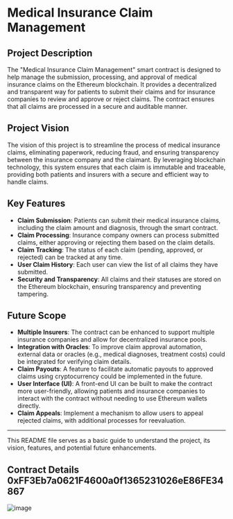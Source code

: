 #  Medical Insurance Claim Management

## Project Description

The "Medical Insurance Claim Management" smart contract is designed to help manage the submission, processing, and approval of medical insurance claims on the Ethereum blockchain. It provides a decentralized and transparent way for patients to submit their claims and for insurance companies to review and approve or reject claims. The contract ensures that all claims are processed in a secure and auditable manner.

## Project Vision

The vision of this project is to streamline the process of medical insurance claims, eliminating paperwork, reducing fraud, and ensuring transparency between the insurance company and the claimant. By leveraging blockchain technology, this system ensures that each claim is immutable and traceable, providing both patients and insurers with a secure and efficient way to handle claims.

## Key Features

- **Claim Submission**: Patients can submit their medical insurance claims, including the claim amount and diagnosis, through the smart contract.
- **Claim Processing**: Insurance company owners can process submitted claims, either approving or rejecting them based on the claim details.
- **Claim Tracking**: The status of each claim (pending, approved, or rejected) can be tracked at any time.
- **User Claim History**: Each user can view the list of all claims they have submitted.
- **Security and Transparency**: All claims and their statuses are stored on the Ethereum blockchain, ensuring transparency and preventing tampering.

## Future Scope

- **Multiple Insurers**: The contract can be enhanced to support multiple insurance companies and allow for decentralized insurance pools.
- **Integration with Oracles**: To improve claim approval automation, external data or oracles (e.g., medical diagnoses, treatment costs) could be integrated for verifying claim details.
- **Claim Payouts**: A feature to facilitate automatic payouts to approved claims using cryptocurrency could be implemented in the future.
- **User Interface (UI)**: A front-end UI can be built to make the contract more user-friendly, allowing patients and insurance companies to interact with the contract without needing to use Ethereum wallets directly.
- **Claim Appeals**: Implement a mechanism to allow users to appeal rejected claims, with additional processes for reevaluation.

---

This README file serves as a basic guide to understand the project, its vision, features, and potential future enhancements.

## Contract Details 0xFF3Eb7a0621F4600a0f1365231026eE86FE34867
![image](https://github.com/user-attachments/assets/3ccf5b2d-8e80-4e2e-8130-940034b00ca4)

